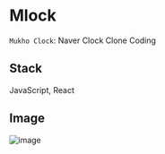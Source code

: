 # Mlock

`Mukho Clock`: Naver Clock Clone Coding

## Stack

JavaScript, React

## Image

![image](https://github.com/mukhoplus/Mlock/assets/67003627/a2c32529-ae33-48dc-8bce-08330c15edaf)
